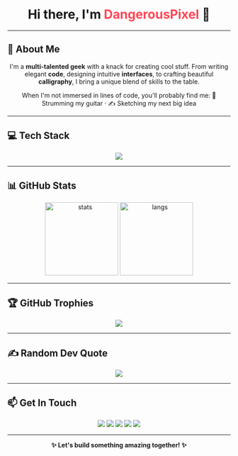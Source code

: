 <h1 align="center">Hi there, I'm <span style="color:#ff4757;">DangerousPixel</span> 👋</h1>

---

## 💫 About Me
<p align="center">
  I'm a <b>multi-talented geek</b> with a knack for creating cool stuff.  
  From writing elegant <b>code</b>, designing intuitive <b>interfaces</b>, to crafting beautiful <b>calligraphy</b>,  
  I bring a unique blend of skills to the table.  
</p>

<p align="center">
  When I'm not immersed in lines of code, you'll probably find me:  
  🎸 Strumming my guitar · ✍️ Sketching my next big idea
</p>

---

## 💻 Tech Stack
<p align="center">
  <a href="https://skillicons.dev">
    <img src="https://skillicons.dev/icons?i=figma,bash,powershell,bitbucket,bootstrap,css,html,js,laravel,php,mysql,cpp,cs,dotnet,flutter,swift,git,py&perline=9" />
  </a>
</p>

---

## 📊 GitHub Stats
<p align="center">
  <img src="https://github-readme-stats.vercel.app/api?username=xDPixel&show_icons=true&theme=dracula" alt="stats" height="165"/>
  <img src="https://github-readme-stats.vercel.app/api/top-langs/?username=xDPixel&layout=compact&theme=dracula" alt="langs" height="165"/>
</p>

---

## 🏆 GitHub Trophies
<p align="center">
  <img src="https://github-trophies.vercel.app/?username=xDPixel&theme=darkhub&no-frame=false&no-bg=false&margin-w=8"/>
</p>

---

## ✍️ Random Dev Quote
<p align="center">
  <img src="https://quotes-github-readme.vercel.app/api?type=horizontal&theme=radical"/>
</p>

---

## 📫 Get In Touch
<p align="center">
  <a href="https://x.com/DangerousPixel"><img src="https://img.shields.io/badge/-X-000000?style=for-the-badge&logo=x&logoColor=white"/></a>
  <a href="https://www.snapchat.com/add/cubaiv"><img src="https://img.shields.io/badge/-Snapchat-FFFC00?style=for-the-badge&logo=snapchat&logoColor=black"/></a>
  <a href="https://www.instagram.com/cubaiv"><img src="https://img.shields.io/badge/-Instagram-E4405F?style=for-the-badge&logo=instagram&logoColor=white"/></a>
  <a href="https://t.me/xdanpixel"><img src="https://img.shields.io/badge/-Telegram-26A5E4?style=for-the-badge&logo=telegram&logoColor=white"/></a>
  <a href="https://t.me/dpixel"><img src="https://img.shields.io/badge/-Telegram_Channel-26A5E4?style=for-the-badge&logo=telegram&logoColor=white"/></a>
</p>

---

<p align="center"><b>✨ Let's build something amazing together! ✨</b></p>
